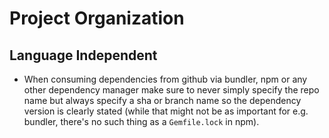 # Project Organization

## Language Independent

* When consuming dependencies from github via bundler, npm or any other
  dependency manager make sure to never simply specify the repo name but always
  specify a sha or branch name so the dependency version is clearly stated
  (while that might not be as important for e.g. bundler, there's no such thing
  as a `Gemfile.lock` in npm).